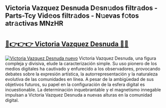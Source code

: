 ## Victoria Vazquez Desnuda D𝚎sn𝚞dos filtr𝚊dos - Parts-Tcy Vid𝚎os filtr𝚊dos - N𝚞evas f𝚘tos atr𝚊ctivas MNzHR

# <h2><a href="http://mbby7p.tromn.icu/?c=Victoria+Vazquez+Desnuda">🔗👉👉👉 Victoria Vazquez Desnuda 🔗🔗</a></h2>

[![Victoria Vazquez Desnuda nuevo](https://i.imgur.com/pEAQMta.gif)](http://mbby7p.tromn.icu/?c=Victoria+Vazquez+Desnuda)
Victoria Vazquez Desnuda, una figura compleja y divisiva, elude la caracterización simple. Su uso pionero de los medios digitales ha cautivado y enfurecido a los observadores, provocando debates sobre la expresión artística, la autorrepresentación y la naturaleza evolutiva de las comunidades en línea. A pesar de la ambigüedad de sus objetivos futuros, su papel en la configuración de la esfera digital es incuestionable. La determinación inquebrantable y el magnetismo innegable impulsan a Victoria Vazquez Desnuda a nuevas alturas en la comunidad digital.
